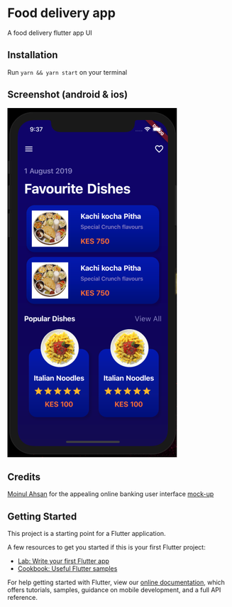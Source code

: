 # Food delivery app
A food delivery  flutter app UI

## Installation
Run `yarn && yarn start` on your terminal

## Screenshot (android & ios)
![Screenshot](/screenshot/1.png?raw=true "Screenshot")


## Credits
[Moinul Ahsan](https://dribbble.com/moin40) for the appealing online banking user interface [mock-up](https://dribbble.com/shots/6846120-Food-Delivery-App-Concept)

## Getting Started

This project is a starting point for a Flutter application.

A few resources to get you started if this is your first Flutter project:

- [Lab: Write your first Flutter app](https://flutter.dev/docs/get-started/codelab)
- [Cookbook: Useful Flutter samples](https://flutter.dev/docs/cookbook)

For help getting started with Flutter, view our
[online documentation](https://flutter.dev/docs), which offers tutorials,
samples, guidance on mobile development, and a full API reference.
